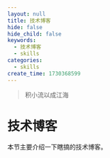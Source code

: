 ```yaml
---
layout: null
title: 技术博客
hide: false
hide_child: false
keywords:
  - 技术博客
  - skills
categories:
  - skills
create_time: 1730368599
---
```



> 积小流以成江海

# 技术博客

本节主要介绍一下瞎搞的技术博客。

